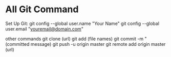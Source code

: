 # All Git Command 
Set Up Git:
git config --global user.name "Your Name"
git config --global user.email "youremail@domain.com"

other commands
git clone (url)
git add (file names)
git commit -m "(committed message)
git push -u origin master
git remote add origin master (url)
